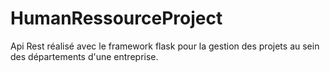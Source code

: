 # HumanRessourceProject
Api Rest réalisé avec le framework flask pour la gestion des projets au sein des départements d'une entreprise.
